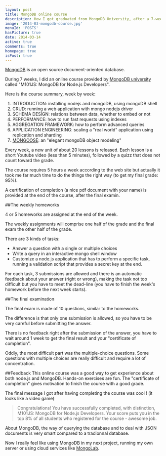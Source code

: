 ```yaml
---
layout: post
title: MongoDB online course
description: How I got graduated from MongoDB University, after a 7-week online course about MongoDB.
image: '2014-03-mongodb-course.jpg'
menuId: 'POSTS'
hasPicture: true
date: 2014-03-14
active: true
comments: true
homepage: true
isPost: true
---
```

[MongoDB](http://www.mongoDB.org/) is an open source document-oriented database.

During 7 weeks, I did an online course provided by [MongoDB university](https://education.mongoDB.com/) called 
"M101JS: MongoDB for Node.js Developers".

Here is the course summary, week by week:

1. INTRODUCTION: installing nodejs and mongoDB, using mongoDB shell
2. CRUD: running a web application with mongo nodejs driver
3. SCHEMA DESIGN: relations between data, whether to embed or not
4. PERFORMANCE: how to run fast requests using indexes
5. AGGREGATION FRAMEWORK: how to perform advanced queries
6. APPLICATION ENGINEERING: scaling a "real world" application using replication and sharding
7. [MONGOOSE](http://mongoosejs.com/): an "elegant mongoDB object modeling"

Every week, a new unit of about 20 lessons is released. Each lesson is a short Youtube video (less than 5 minutes), followed by a quizz that does not count toward the grade.

The course requires 5 hours a week according to the web site but actually it took me far much time to do the things the right way (to get my final grade: 95%).

A certification of completion (a nice pdf document with your name) is provided at the end of the course, after the final examin.

##The weekly homeworks

4 or 5 homeworks are assigned at the end of the week.

The weekly assignments will comprise one half of the grade and the final exam the other half of the grade.

There are 3 kinds of tasks:

* Answer a question with a single or multiple choices
* Write a query in an interactive mongo shell window
* Customize a node.js application that has to perform a specific task, running a validation script that provides a secret key at the end.

For each task, 3 submissions are allowed and there is an automatic feedback about your answer (right or wrong), making the task not too difficult but you have to meet the dead-line
(you have to finish the week's homework before the next week starts).

##The final examination

The final exam is made of 10 questions, similar to the homeworks.

The difference is that only one submission is allowed, so you have to be very careful before submitting the answer.

There is no feedback right after the submission of the answer, you have to wait around 1 week to get the final result and your "certificate of completion".

Oddly, the most difficult part was the multiple-choice questions.
Some questions with multiple choices are really difficult and require a lot of concentration.

##Feedback
This online course was a good way to get experience about both node.js and MongoDB.
Hands-on exercises are fun.
The "certificate of completion" gives motivation to finish the course with a good grade.

The final message I got after having completing the course was cool ! (it looks like a video game)

> Congratulations! You have successfully completed, with distinction, M101JS: MongoDB for Node.js Developers. Your score puts you in the top 8% of all students who registered for the course - awesome job.

About MongoDB, the way of querying the database and to deal with JSON documents is very smart compared to a tradionnal database.

Now I really feel like using MongoDB in my next project, running my own server or using cloud services like [MongoLab](https://mongolab.com).




